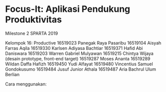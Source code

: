 # Focus-It: Aplikasi Pendukung Produktivitas
Milestone 2 SPARTA 2019 

Kelompok 16: Productive
16519023 Panegak Raya Pasaribu
16519104 Aisyah Farras Aqila
16519330 Karlsen Adiyasa Bachtiar
16519371 Hafid Abi Daniswara
16519203 Warren Gabriel Mulyawan
16519215 Chintya Wijaya (desain prototype, front-end target)
16519287 Moses Ananta
16519289 Wildan Daffa Hafizh
16519450 Yudi Alfayat
16519480 Vincentius Samuel Gondokusumo
16519484 Jusuf Junior Athala
16519487 Aria Bachrul Ulum Berlian

Cara menggunakan:
